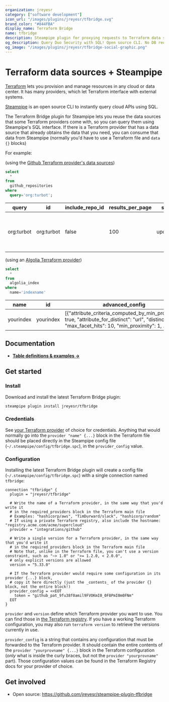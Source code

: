 ```yaml
---
organization: jreyesr
category: ["software development"]
icon_url: "/images/plugins/jreyesr/tfbridge.svg"
brand_color: "#844FBA"
display_name: Terraform Bridge
name: tfbridge
description: Steampipe plugin for proxying requests to Terraform data sources.
og_description: Query Duo Security with SQL! Open source CLI. No DB required.
og_image: "/images/plugins/jreyesr/tfbridge-social-graphic.png"
---
```


# Terraform data sources + Steampipe

[Terraform](https://www.terraform.io/) lets you provision and manage resources in any cloud or data center. It has many providers, which let Terraform interface with external systems.

[Steampipe](https://steampipe.io) is an open source CLI to instantly query cloud APIs using SQL.

The Terraform Bridge plugin for Steampipe lets you reuse the data sources that some Terraform providers come with, so you can query them using Steampipe's SQL interface. If there is a Terraform provider that has a data source that already obtains the data that you need, you can consume that data from Steampipe (normally you'd have to use a Terraform file and `data {}` blocks)

For example:

(using the [Github Terraform provider's data sources](https://registry.terraform.io/providers/integrations/github/5.33.0))

```sql
select 
  * 
from 
  github_repositories
where 
  query='org:turbot';
```

| query      | id         | include_repo_id | results_per_page | sort    | full_names | names |
|---|---|---|---|---|---|---|
| org:turbot | org:turbot | false           | 100              | updated | ["turbot/steampipe", "turbot/steampipe-plugin-aws", "turbot/steampipe-mod-github-sherlock", ...] | ["steampipe", "steampipe-plugin-aws", "steampipe-mod-github-sherlock", ...] |

(using an [Algolia Terraform provider](https://registry.terraform.io/providers/k-yomo/algolia/latest))

```sql
select 
  * 
from 
  algolia_index 
where
  name='indexname'
```

| name      | id        | advanced_config |
|---|---|---|
| yourindex | yourindex | [{"attribute_criteria_computed_by_min_proximity": true, "attribute_for_distinct": "url", "distinct": 1, "max_facet_hits": 10, "min_proximity": 1, ...}]|

## Documentation

- **[Table definitions & examples →](/plugins/jreyesr/tfbridge/tables)**

## Get started

### Install

Download and install the latest Terraform Bridge plugin:

```bash
steampipe plugin install jreyesr/tfbridge
```

### Credentials

See [your Terraform provider](https://registry.terraform.io/) of choice for credentials. Anything that would normally go into the `provider "name" {...}` block in the Terraform file should be placed directly in the Steampipe config file (`~/.steampipe/config/tfbridge.spc`), in the `provider_config` value.

### Configuration

Installing the latest Terraform Bridge plugin will create a config file (`~/.steampipe/config/tfbridge.spc`) with a single connection named `tfbridge`:

```hcl
connection "tfbridge" {
  plugin = "jreyesr/tfbridge"

  # Write the name of a Terraform provider, in the same way that you'd write it
  # in the required_providers block in the Terraform main file
  # Examples: "hashicorp/aws", "TimDurward/slack", "hashicorp/random"
  # If using a private Terraform registry, also include the hostname: "registry.acme.com/acme/supercloud"
  provider = "integrations/github"

  # Write a single version for a Terraform provider, in the same way that you'd write it
  # in the required_providers block in the Terraform main file
  # Note that, unlike in the Terraform file, you can't use a version constraint, such as "~> 1.0" or ">= 1.2.0, < 2.0.0",
  # only explicit versions are allowed
  version = "5.33.0"

  # If the Terraform provider would require some configuration in its provider {...} block,
  # copy it here directly (just the _contents_ of the provider {} block, not the entire block!)
  provider_config = <<EOT
    token = "github_pat_9fu38f0amil9FVOKmI0_0F8PmI0m0FNm"
  EOT
}
```

`provider` and `version` define which Terraform provider you want to use. You can find those in [the Terraform registry](https://registry.terraform.io/). If you have a working Terraform configuration, you may also run `terraform version` to retrieve the versions currently in use.

`provider_config` is a string that contains any configuration that must be forwarded to the Terraform provider. It should contain the entire contents of the `provider "yourprovname" {...}` block in the Terraform configuration (_only_ what is inside the curly braces, but not the `provider "yourprovname"` part). Those configuration values can be found in the Terraform Registry docs for your provider of choice.

## Get involved

* Open source: https://github.com/jreyesr/steampipe-plugin-tfbridge
